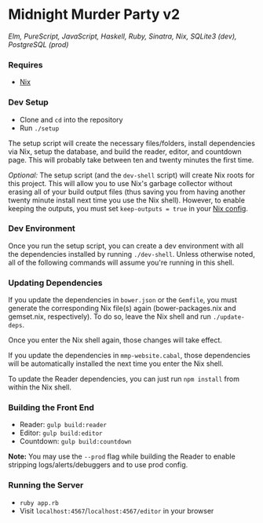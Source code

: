 # Midnight Murder Party v2
_Elm, PureScript, JavaScript, Haskell, Ruby, Sinatra, Nix, SQLite3 (dev), PostgreSQL (prod)_

### Requires
- [Nix](https://nixos.org/nix/download.html)

### Dev Setup
- Clone and `cd` into the repository
- Run `./setup`

The setup script will create the necessary files/folders, install dependencies via Nix, setup the database, and build the reader, editor, and countdown page. This will probably take between ten and twenty minutes the first time.

_Optional:_ The setup script (and the `dev-shell` script) will create Nix roots for this project. This will allow you to use Nix's garbage collector without erasing all of your build output files (thus saving you from having another twenty minute install next time you use the Nix shell). However, to enable keeping the outputs, you must set `keep-outputs = true` in your [Nix config](https://nixos.org/nix/manual/#ch-files). 

### Dev Environment

Once you run the setup script, you can create a dev environment with all the dependencies installed by running `./dev-shell`. Unless otherwise noted, all of the following commands will assume you're running in this shell.

### Updating Dependencies

If you update the dependencies in `bower.json` or the `Gemfile`, you must generate the corresponding Nix file(s) again (bower-packages.nix and gemset.nix, respectively). To do so, leave the Nix shell and run `./update-deps`.

Once you enter the Nix shell again, those changes will take effect.

If you update the dependencies in `mmp-website.cabal`, those dependencies will be automatically installed the next time you enter the Nix shell.

To update the Reader dependencies, you can just run `npm install` from within the Nix shell.

### Building the Front End
- Reader: `gulp build:reader`
- Editor: `gulp build:editor`
- Countdown: `gulp build:countdown`

**Note:** You may use the `--prod` flag while building the Reader to enable stripping logs/alerts/debuggers and to use prod config.

### Running the Server
- `ruby app.rb`
- Visit `localhost:4567`/`localhost:4567/editor` in your browser
